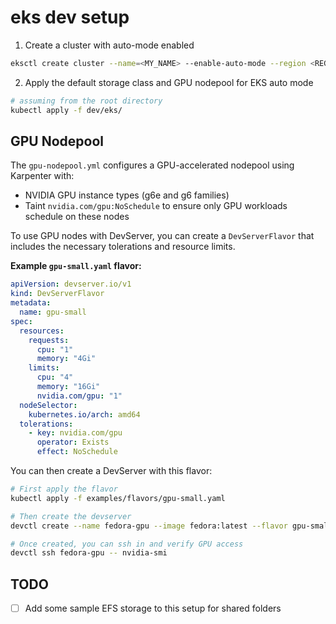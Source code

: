 # eks dev setup

1. Create a cluster with auto-mode enabled
```bash
eksctl create cluster --name=<MY_NAME> --enable-auto-mode --region <REGION>
```

2. Apply the default storage class and GPU nodepool for EKS auto mode

```bash
# assuming from the root directory
kubectl apply -f dev/eks/
```

## GPU Nodepool
The `gpu-nodepool.yml` configures a GPU-accelerated nodepool using Karpenter with:
- NVIDIA GPU instance types (g6e and g6 families)
- Taint `nvidia.com/gpu:NoSchedule` to ensure only GPU workloads schedule on these nodes

To use GPU nodes with DevServer, you can create a `DevServerFlavor` that includes the necessary tolerations and resource limits.

**Example `gpu-small.yaml` flavor:**
```yaml
apiVersion: devserver.io/v1
kind: DevServerFlavor
metadata:
  name: gpu-small
spec:
  resources:
    requests:
      cpu: "1"
      memory: "4Gi"
    limits:
      cpu: "4"
      memory: "16Gi"
      nvidia.com/gpu: "1"
  nodeSelector:
    kubernetes.io/arch: amd64
  tolerations:
    - key: nvidia.com/gpu
      operator: Exists
      effect: NoSchedule
```

You can then create a DevServer with this flavor:
```bash
# First apply the flavor
kubectl apply -f examples/flavors/gpu-small.yaml

# Then create the devserver
devctl create --name fedora-gpu --image fedora:latest --flavor gpu-small --ttl 4h

# Once created, you can ssh in and verify GPU access
devctl ssh fedora-gpu -- nvidia-smi
```

## TODO
- [ ] Add some sample EFS storage to this setup for shared folders
